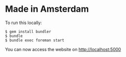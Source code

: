 # Made in Amsterdam

To run this locally:
```
$ gem install bundler
$ bundle
$ bundle exec foreman start
```
You can now access the website on [http://localhost:5000](http://localhost:5000)